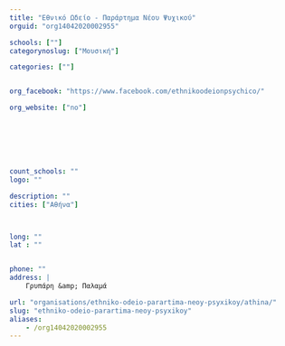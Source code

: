 ```yaml
---
title: "Εθνικό Ωδείο - Παράρτημα Νέου Ψυχικού"
orguid: "org14042020002955"

schools: [""]
categorynoslug: ["Μουσική"]

categories: [""]


org_facebook: "https://www.facebook.com/ethnikoodeionpsychico/"

org_website: ["no"]







count_schools: ""
logo: ""

description: ""
cities: ["Αθήνα"]



long: ""
lat : ""


phone: ""
address: |
    Γρυπάρη &amp; Παλαμά

url: "organisations/ethniko-odeio-parartima-neoy-psyxikoy/athina/"
slug: "ethniko-odeio-parartima-neoy-psyxikoy"
aliases:
    - /org14042020002955
---
```



